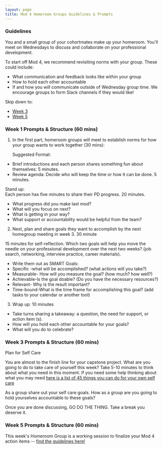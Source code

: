```yaml
---
layout: page
title: Mod 4 Homeroom Groups Guidelines & Prompts
---
```


### Guidelines
You and a small group of your cohortmates make up your homeroom. You'll meet on Wednesdays to discuss and collaborate on your professional development.

To start off Mod 4, we recommend revisiting norms with your group. These could include:

* What communication and feedback looks like within your group
* How to hold each other accountable
* If and how you will communicate outside of Wednesday group time. We encourage groups to form Slack channels if they would like!

Skip down to:
* [Week 3](#week-3)
* [Week 5](#week-5)

### Week 1 Prompts & Structure (60 mins)
1. In the first part, homeroom groups will meet to establish norms for how your group wants to work together (30 mins):

   Suggested Format:
  * Brief introductions and each person shares something fun about themselves: 5 minutes.
  * Review agenda: Decide who will keep the time or how it can be done. 5 minutes.

  Stand up:  
  Each person has five minutes to share their PD progress. 20 minutes.
  * What progress did you make last mod?
  * What will you focus on next?
  * What is getting in your way?
  * What support or accountability would be helpful from the team?
 
2. Next, plan and share goals they want to accomplish by the next homegroup meeting in week 3. 30 minute
   
  15 minutes for self-reflection. Which two goals will help you move the needle on your professional development over the next two weeks? (job search,   networking, interview practice, career materials).
   
 * Write them out as SMART Goals:
 * Specific -what will be accomplished? (what actions will you take?)
 * Measurable- How will you measure the goal? (how much? how well?)
 * Achievable-Is the goal doable? (Do you have the necessary resources?)
 * Relevant- Why is the result important?
 * Time-bound-What is the time frame for accomplishing this goal? (add tasks to your calendar or another tool)

3. Wrap up: 10 minutes
 * Take turns sharing a takeaway: a question, the need for support, or action item (s).
 * How will you hold each other accountable for your goals?
 * What will you do to celebrate?
 
 ### Week 3 Prompts & Structure (60 mins) <a name="week-3"></a>

  Plan for Self Care 

You are almost to the finish line for your capstone project. What are you going to do to take care of yourself this week? Take 5-10 minutes to think about what you need in this moment. If you need some help thinking about what you may need [here is a list of 45 things you can do for your own self care](https://tinybuddha.com/blog/45-simple-self-care-practices-for-a-healthy-mind-body-and-soul/)

As a group share out your self care goals. 
How as a group are you going to hold yourselves accountable to these goals?

Once you are done discussing, GO DO THE THING. Take a break you deserve it. 

### Week 5 Prompts & Structure (60 mins) <a name="week-5"></a>
This week's Homeroom Group is a working session to finalize your Mod 4 action items -- [find the guidelines here!](/module_four/week5_working_group)

